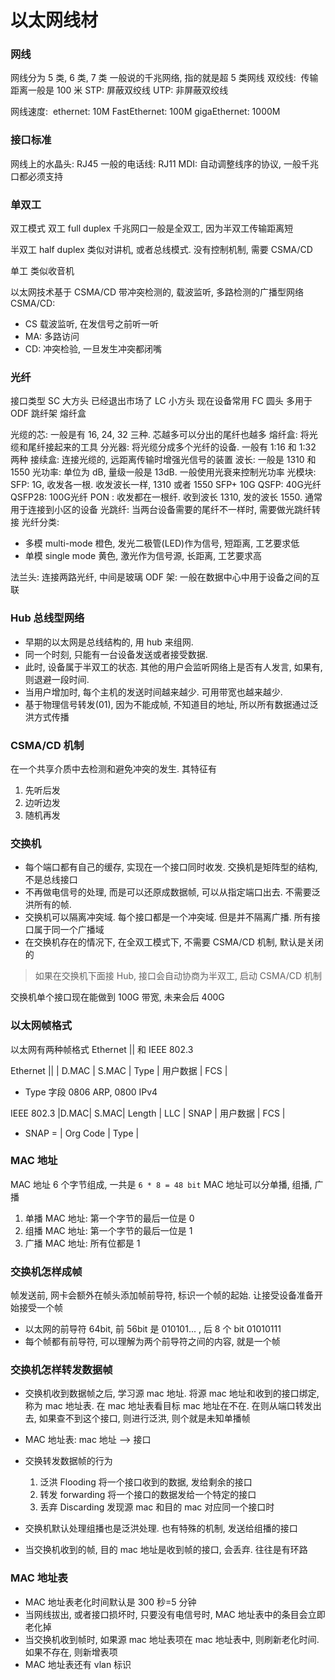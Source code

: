 # 以太网线材

### 网线

网线分为 5 类, 6 类, 7 类
一般说的千兆网络, 指的就是超 5 类网线
双绞线:  传输距离一般是 100 米
STP: 屏蔽双绞线
UTP: 非屏蔽双绞线

网线速度: 
ethernet: 10M
FastEthernet: 100M
gigaEthernet: 1000M

### 接口标准

网线上的水晶头: RJ45
一般的电话线: RJ11
MDI: 自动调整线序的协议, 一般千兆口都必须支持

### 单双工

双工模式
双工 full duplex
千兆网口一般是全双工, 因为半双工传输距离短

半双工 half duplex
类似对讲机, 或者总线模式. 没有控制机制, 需要 CSMA/CD

单工
类似收音机

以太网技术基于 CSMA/CD 带冲突检测的, 载波监听, 多路检测的广播型网络
CSMA/CD:

- CS 载波监听, 在发信号之前听一听
- MA: 多路访问
- CD: 冲突检验, 一旦发生冲突都闭嘴

### 光纤

接口类型
SC 大方头 已经退出市场了
LC 小方头 现在设备常用
FC 圆头 多用于 ODF 跳纤架
熔纤盒

光缆的芯: 一般是有 16, 24, 32 三种. 芯越多可以分出的尾纤也越多
熔纤盒: 将光缆和尾纤接起来的工具
分光器: 将光缆分成多个光纤的设备. 一般有 1:16 和 1:32 两种
接续盒: 连接光缆的, 远距离传输时增强光信号的装置
波长: 一般是 1310 和 1550
光功率: 单位为 dB, 量级一般是 13dB. 一般使用光衰来控制光功率
光模块: 
SFP: 1G, 收发各一根. 收发波长一样, 1310 或者 1550
SFP+ 10G
QSFP: 40G光纤
QSFP28: 100G光纤
PON : 收发都在一根纤. 收到波长 1310, 发的波长 1550. 通常用于连接到小区的设备
光跳纤: 当两台设备需要的尾纤不一样时, 需要做光跳纤转接
光纤分类:

- 多模 multi-mode 橙色, 发光二极管(LED)作为信号, 短距离, 工艺要求低
- 单模 single mode 黄色, 激光作为信号源, 长距离, 工艺要求高

法兰头: 连接两路光纤, 中间是玻璃
ODF 架: 一般在数据中心中用于设备之间的互联

### Hub 总线型网络

- 早期的以太网是总线结构的, 用 hub 来组网.
- 同一个时刻, 只能有一台设备发送或者接受数据.
- 此时, 设备属于半双工的状态. 其他的用户会监听网络上是否有人发言, 如果有, 则退避一段时间.
- 当用户增加时, 每个主机的发送时间越来越少. 可用带宽也越来越少.
- 基于物理信号转发(01), 因为不能成帧, 不知道目的地址, 所以所有数据通过泛洪方式传播

### CSMA/CD 机制

在一个共享介质中去检测和避免冲突的发生. 其特征有

1. 先听后发
2. 边听边发
3. 随机再发

### 交换机

- 每个端口都有自己的缓存, 实现在一个接口同时收发. 交换机是矩阵型的结构, 不是总线接口
- 不再做电信号的处理, 而是可以还原成数据帧, 可以从指定端口出去. 不需要泛洪所有的帧.
- 交换机可以隔离冲突域. 每个接口都是一个冲突域. 但是并不隔离广播. 所有接口属于同一个广播域
- 在交换机存在的情况下, 在全双工模式下, 不需要 CSMA/CD 机制, 默认是关闭的

> 如果在交换机下面接 Hub, 接口会自动协商为半双工, 启动 CSMA/CD 机制

交换机单个接口现在能做到 100G 带宽, 未来会后 400G

### 以太网帧格式

以太网有两种帧格式 Ethernet || 和 IEEE 802.3

Ethernet ||
| D.MAC | S.MAC | Type | 用户数据 | FCS |

- Type 字段 0806 ARP, 0800 IPv4

IEEE 802.3
|D.MAC| S.MAC| Length | LLC | SNAP | 用户数据 | FCS |

- SNAP = | Org Code | Type |

### MAC 地址

MAC 地址 6 个字节组成, 一共是 `6 * 8 = 48 bit`
MAC 地址可以分单播, 组播, 广播

1. 单播 MAC 地址: 第一个字节的最后一位是 0
2. 组播 MAC 地址: 第一个字节的最后一位是 1
3. 广播 MAC 地址: 所有位都是 1

### 交换机怎样成帧

帧发送前, 网卡会额外在帧头添加帧前导符, 标识一个帧的起始. 让接受设备准备开始接受一个帧

- 以太网的前导符 64bit, 前 56bit 是 010101... , 后 8 个 bit 01010111
- 每个帧都有前导符, 可以理解为两个前导符之间的内容, 就是一个帧

### 交换机怎样转发数据帧

- 交换机收到数据帧之后, 学习源 mac 地址. 将源 mac 地址和收到的接口绑定, 称为 mac 地址表. 在 mac 地址表看目标 mac 地址在不在. 在则从端口转发出去, 如果查不到这个接口, 则进行泛洪, 则个就是未知单播帧
- MAC 地址表: mac 地址 --> 接口
- 交换转发数据帧的行为

  1.  泛洪 Flooding 将一个接口收到的数据, 发给剩余的接口
  2.  转发 forwarding 将一个接口的数据发给一个特定的接口
  3.  丢弃 Discarding 发现源 mac 和目的 mac 对应同一个接口时

- 交换机默认处理组播也是泛洪处理. 也有特殊的机制, 发送给组播的接口
- 当交换机收到的帧, 目的 mac 地址是收到帧的接口, 会丢弃. 往往是有环路

### MAC 地址表

- MAC 地址表老化时间默认是 300 秒=5 分钟
- 当网线拔出, 或者接口损坏时, 只要没有电信号时, MAC 地址表中的条目会立即老化掉
- 当交换机收到帧时, 如果源 mac 地址表项在 mac 地址表中, 则刷新老化时间. 如果不存在, 则新增表项
- MAC 地址表还有 vlan 标识
